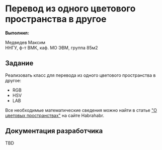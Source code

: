 # Перевод из одного цветового пространства в другое

**Выполнил:**

Медведев Максим  
ННГУ, ф-т ВМК, каф. МО ЭВМ, группа 85м2

## Задание

Реализовать класс для перевода из одного цветового пространства в другое:

 * RGB
 * HSV
 * LAB

Все необходимые математические сведения можно найти в статье
["О цветовых пространствах"](http://habrahabr.ru/post/181580/)
на сайте Habrahabr.

## Документация разработчика

TBD